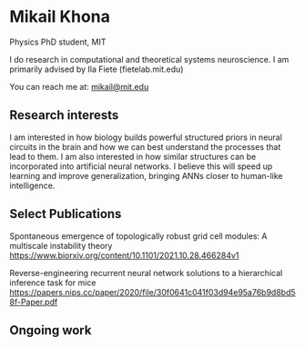 # Mikail Khona
Physics PhD student, MIT

I do research in computational and theoretical systems neuroscience. I am primarily advised by Ila Fiete (fietelab.mit.edu)

You can reach me at: mikail@mit.edu

## Research interests
I am interested in how biology builds powerful structured priors in neural circuits in the brain and how we can best understand the processes that lead to them. I am also interested in how similar structures can be incorporated into artificial neural networks. I believe this will speed up learning and improve generalization, bringing ANNs closer to human-like intelligence.
## Select Publications
Spontaneous emergence of topologically robust grid cell modules: A multiscale instability theory
https://www.biorxiv.org/content/10.1101/2021.10.28.466284v1

Reverse-engineering recurrent neural network solutions to a hierarchical inference task for mice
https://papers.nips.cc/paper/2020/file/30f0641c041f03d94e95a76b9d8bd58f-Paper.pdf

## Ongoing work

